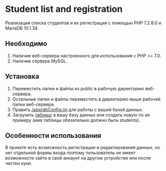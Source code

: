 Student list and registration
======
Реализация списка студентов и их регистрация с помощью PHP 7.2.8.0 и MariaDB 10.1.34.

Необходимо
------
1. Наличие веб-сервера настроенного для использования с PHP >= 7.0.
2. Наличие сервера MySQL.

Установка
------
1. Переместить папки и файлы из public в рабочую директорию веб-сервера.
2. Остальные папки и файлы переместить в директорию выше рабочей папки веб-сервера.
3. Править [/app/dbConfig.ini](/app/dbConfig.ini) для работы с вашей базой данных.
4. Загрузить [таблицу](students.sql) в вашу базу данных или создать новую по ее примеру (имя таблицы обязательно должно быть students).

Особенности использования
------
В проекте есть возможность регистрации и редактирования данных, но нет отдельной формы входа 
поэтому пользователь не имеет возможности зайти в свой аккаунт на другом устройстве или после чистки куки.
